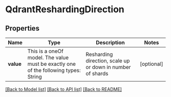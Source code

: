 # QdrantReshardingDirection



## Properties
Name | Type | Description | Notes
------------ | ------------- | ------------- | -------------
**value** | This is a oneOf model. The value must be exactly one of the following types: String | Resharding direction, scale up or down in number of shards | [optional] 




[[Back to Model list]](../README.md#models) [[Back to API list]](../README.md#api-endpoints) [[Back to README]](../README.md)


